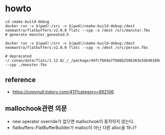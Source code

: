 # howto

    cd cmake-build-debug
    docker run -v $(pwd):/src -v $(pwd)/cmake-build-debug:/dest neomantra/flatbuffers:v2.0.0 flatc --cpp -o /dest /src/monster.fbs
    # generate monster_geneated.h

    docker run -v $(pwd):/src -v $(pwd)/cmake-build-debug:/dest neomantra/flatbuffers:v2.0.0 flatc --cpp -o /dest /src/person.fbs

    # deprecated
    ~/.conan/data/flatc/1.12.0/_/_/package/44fcf6b9a7fb86b2586303e3db40189d3b511830/bin/flatc --cpp ./monster.fbs
    
## reference
- https://copynull.tistory.com/411?category=892106

## mallochook관련 의문
- new operator override가 없으면 mallochook이 동작하지 않는다.
- flatbuffers::FlatBufferBuilder가 malloc이 아닌 다른 alloc을 하나?
